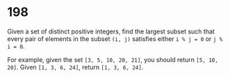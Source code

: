 [_metadata_:number]:-      "198"
[_metadata_:difficulty]:-  "Medium"
[_metadata_:asker]:-       "Google"
[_metadata_:tags]:-        "math"

# 198

Given a set of distinct positive integers, find the largest subset such that every pair of elements in the subset `(i, j)` satisfies either `i % j = 0` or `j % i = 0`.

For example, given the set `[3, 5, 10, 20, 21]`, you should return `[5, 10, 20]`. Given `[1, 3, 6, 24]`, return `[1, 3, 6, 24]`.
